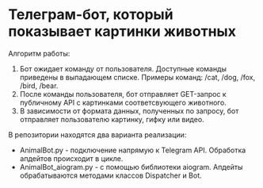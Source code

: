# Телеграм-бот, который показывает картинки животных
Алгоритм работы:
1. Бот ожидает команду от пользователя. Доступные команды приведены в выпадающем списке. Примеры команд: /cat, /dog, /fox, /bird, /bear.
2. После команды пользователя, бот отправляет GET-запрос к публичному API с картинками соответсвующего животного. 
3. В зависимости от формата данных, полученных по запросу, бот отправляет пользователю картинку, гифку или видео.

В репозитории находятся два варианта реализации: 
- AnimalBot.py - подключение напрямую к Telegram API. Обработка апдейтов происходит в цикле.
- AnimalBot_aiogram.py - с помощью библиотеки aiogram. Апдейты обрабатываются методами классов Dispatcher и Bot.